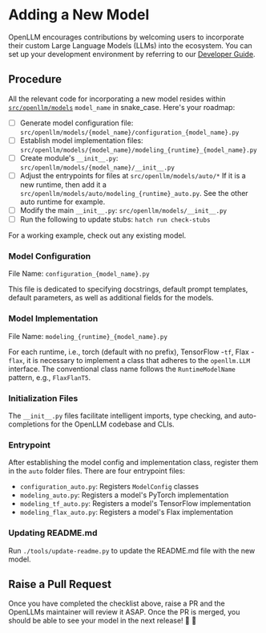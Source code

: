 # Adding a New Model

OpenLLM encourages contributions by welcoming users to incorporate their custom
Large Language Models (LLMs) into the ecosystem. You can set up your development
environment by referring to our
[Developer Guide](https://github.com/bentoml/OpenLLM/blob/main/DEVELOPMENT.md).

## Procedure

All the relevant code for incorporating a new model resides within
[`src/openllm/models`](./src/openllm/models/) `model_name` in snake_case.
Here's your roadmap:

- [ ] Generate model configuration file:
      `src/openllm/models/{model_name}/configuration_{model_name}.py`
- [ ] Establish model implementation files:
      `src/openllm/models/{model_name}/modeling_{runtime}_{model_name}.py`
- [ ] Create module's `__init__.py`:
      `src/openllm/models/{model_name}/__init__.py`
- [ ] Adjust the entrypoints for files at `src/openllm/models/auto/*` If it is a
      new runtime, then add it a `src/openllm/models/auto/modeling_{runtime}_auto.py`.
      See the other auto runtime for example.
- [ ] Modify the main `__init__.py`: `src/openllm/models/__init__.py`
- [ ] Run the following to update stubs: `hatch run check-stubs`

For a working example, check out any existing model.

### Model Configuration

File Name: `configuration_{model_name}.py`

This file is dedicated to specifying docstrings, default prompt templates,
default parameters, as well as additional fields for the models.

### Model Implementation

File Name: `modeling_{runtime}_{model_name}.py`

For each runtime, i.e., torch (default with no prefix), TensorFlow -`tf`, Flax -
`flax`, it is necessary to implement a class that adheres to the `openllm.LLM`
interface. The conventional class name follows the `RuntimeModelName` pattern,
e.g., `FlaxFlanT5`.

### Initialization Files

The `__init__.py` files facilitate intelligent imports, type checking, and
auto-completions for the OpenLLM codebase and CLIs.

### Entrypoint

After establishing the model config and implementation class, register them in
the `auto` folder files. There are four entrypoint files:

- `configuration_auto.py`: Registers `ModelConfig` classes
- `modeling_auto.py`: Registers a model's PyTorch implementation
- `modeling_tf_auto.py`: Registers a model's TensorFlow implementation
- `modeling_flax_auto.py`: Registers a model's Flax implementation

### Updating README.md

Run `./tools/update-readme.py` to update the README.md file with the new model.

## Raise a Pull Request

Once you have completed the checklist above, raise a PR and the OpenLLMs
maintainer will review it ASAP. Once the PR is merged, you should be able to see
your model in the next release! 🎉 🎊
